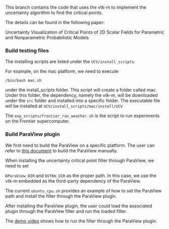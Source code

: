 This branch contains the code that uses the vtk-m to implement the uncertainty algorithm to find the critical points.

The details can be found in the following paper:

Uncertainty Visualization of Critical Points of 2D Scalar Fields for Parametric and Nonparametric Probabilistic Models

### Build testing files

The installing scripts are listed under the `UCV/install_scripts`.

For example, on the mac platform, we need to execute 

`/bin/bash mac.sh`

under the install_scripts folder. This script will create a folder called mac. Under this folder, the dependency, namely the vtk-m, will be downloaded under the `src` folder and installed into a specific folder. The executable file will be installed at `UCV/install_scripts/mac/install/UCV`

The `exp_scripts/frontier_run_weather.sh` is the script to run experiments on the Frontier supercomputer.

### Build ParaView plugin

We first need to build the ParaView on a specific platform. The user can refer to [this document](https://gitlab.kitware.com/paraview/paraview/blob/master/Documentation/dev/build.md) to build the ParaView manually.

When installing the uncertainty critical point filter through ParaView, we need to set

`DParaView_DIR` and `DVTKm_DIR` as the proper path. In this case, we use the vtk-m embedded as the third-party dependency of the ParaView.

The current `ubuntu_cpu.sh` provides an example of how to set the ParaView path and install the filter through the ParaView plugin.

After installing the ParaView plugin, the user could load the associated plugin through the ParaView filter and run the loaded filter.

The [demo video](https://drive.google.com/file/d/1GS0OJW_HQWHP5HyS8xV0cxbDHKK_sRgR/view?usp=sharing) shows how to run the filter through the ParaView plugin.
